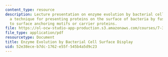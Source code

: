 ```yaml
---
content_type: resource
description: Lecture presentation on enzyme evolution by bacterial cell surface display,
  a technique for presenting proteins on the surface of bacteria by fusing the proteins
  to surface anchoring motifs or carrier proteins.
file: https://ol-ocw-studio-app-production.s3.amazonaws.com/courses/7-344-directed-evolution-engineering-biocatalysts-spring-2008/52e38eceb7dc1762e55f545b4a5d9c23_ses9_slides.pdf
file_type: application/pdf
resourcetype: Document
title: Enzyme Evolution by Bacterial Cell Surface Display
uid: 52e38ece-b7dc-1762-e55f-545b4a5d9c23
---
```

